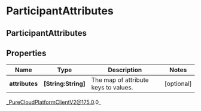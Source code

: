# ParticipantAttributes

## ParticipantAttributes

## Properties

|Name | Type | Description | Notes|
|------------ | ------------- | ------------- | -------------|
| **attributes** | **[String:String]** | The map of attribute keys to values. | [optional] |



_PureCloudPlatformClientV2@175.0.0_
